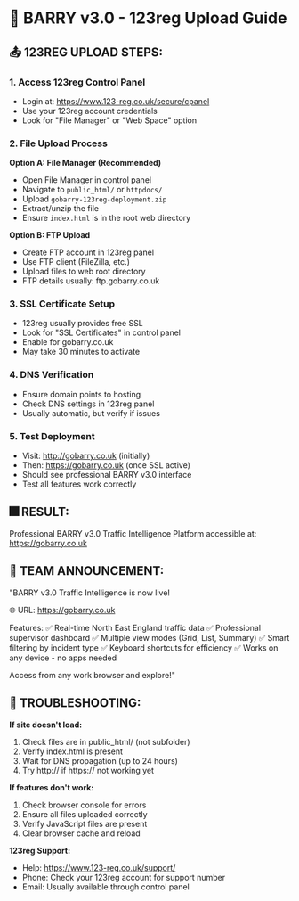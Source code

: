 # 🚦 BARRY v3.0 - 123reg Upload Guide

## 📤 123REG UPLOAD STEPS:

### 1. Access 123reg Control Panel
- Login at: https://www.123-reg.co.uk/secure/cpanel
- Use your 123reg account credentials
- Look for "File Manager" or "Web Space" option

### 2. File Upload Process
**Option A: File Manager (Recommended)**
- Open File Manager in control panel
- Navigate to `public_html/` or `httpdocs/`
- Upload `gobarry-123reg-deployment.zip`
- Extract/unzip the file
- Ensure `index.html` is in the root web directory

**Option B: FTP Upload**
- Create FTP account in 123reg panel
- Use FTP client (FileZilla, etc.)
- Upload files to web root directory
- FTP details usually: ftp.gobarry.co.uk

### 3. SSL Certificate Setup
- 123reg usually provides free SSL
- Look for "SSL Certificates" in control panel
- Enable for gobarry.co.uk
- May take 30 minutes to activate

### 4. DNS Verification
- Ensure domain points to hosting
- Check DNS settings in 123reg panel
- Usually automatic, but verify if issues

### 5. Test Deployment
- Visit: http://gobarry.co.uk (initially)
- Then: https://gobarry.co.uk (once SSL active)
- Should see professional BARRY v3.0 interface
- Test all features work correctly

## 🎆 RESULT:
Professional BARRY v3.0 Traffic Intelligence Platform
accessible at: https://gobarry.co.uk

## 📧 TEAM ANNOUNCEMENT:
"BARRY v3.0 Traffic Intelligence is now live!

🌐 URL: https://gobarry.co.uk

Features:
✅ Real-time North East England traffic data
✅ Professional supervisor dashboard
✅ Multiple view modes (Grid, List, Summary)
✅ Smart filtering by incident type
✅ Keyboard shortcuts for efficiency
✅ Works on any device - no apps needed

Access from any work browser and explore!"

## 🔧 TROUBLESHOOTING:

**If site doesn't load:**
1. Check files are in public_html/ (not subfolder)
2. Verify index.html is present
3. Wait for DNS propagation (up to 24 hours)
4. Try http:// if https:// not working yet

**If features don't work:**
1. Check browser console for errors
2. Ensure all files uploaded correctly
3. Verify JavaScript files are present
4. Clear browser cache and reload

**123reg Support:**
- Help: https://www.123-reg.co.uk/support/
- Phone: Check your 123reg account for support number
- Email: Usually available through control panel
